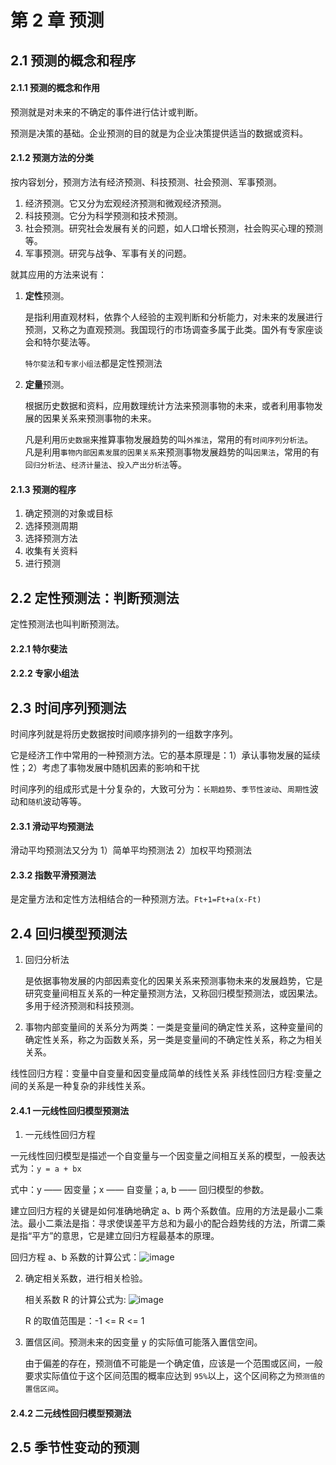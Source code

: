 # 第 2 章 预测

## 2.1 预测的概念和程序

#### 2.1.1 预测的概念和作用

预测就是对未来的不确定的事件进行估计或判断。

预测是决策的基础。企业预测的目的就是为企业决策提供适当的数据或资料。

#### 2.1.2 预测方法的分类

按内容划分，预测方法有经济预测、科技预测、社会预测、军事预测。

1. 经济预测。它又分为宏观经济预测和微观经济预测。
2. 科技预测。它分为科学预测和技术预测。
3. 社会预测。研究社会发展有关的问题，如人口增长预测，社会购买心理的预测等。
4. 军事预测。研究与战争、军事有关的问题。

就其应用的方法来说有：

1. **定性**预测。

   是指利用直观材料，依靠个人经验的主观判断和分析能力，对未来的发展进行预测，又称之为直观预测。我国现行的市场调查多属于此类。国外有专家座谈会和特尔斐法等。

   `特尔斐法`和`专家小组法`都是定性预测法

2. **定量**预测。

   根据历史数据和资料，应用数理统计方法来预测事物的未来，或者利用事物发展的因果关系来预测事物的未来。

   凡是利用`历史数据`来推算事物发展趋势的叫`外推法`，常用的有`时间序列分析法`。  
   凡是利用`事物内部因素发展的因果关系`来预测事物发展趋势的叫`因果法`，常用的有`回归分析法`、`经济计量法`、`投入产出分析法`等。

#### 2.1.3 预测的程序

1. 确定预测的对象或目标
2. 选择预测周期
3. 选择预测方法
4. 收集有关资料
5. 进行预测

## 2.2 定性预测法：判断预测法

定性预测法也叫判断预测法。

#### 2.2.1 特尔斐法

#### 2.2.2 专家小组法

## 2.3 时间序列预测法

时间序列就是将历史数据按时间顺序排列的一组数字序列。

它是经济工作中常用的一种预测方法。它的基本原理是：1）承认事物发展的延续性；2）考虑了事物发展中随机因素的影响和干扰

时间序列的组成形式是十分复杂的，大致可分为：`长期趋势`、`季节性波动`、`周期性`波动和`随机`波动等等。

#### 2.3.1 滑动平均预测法

滑动平均预测法又分为 1）简单平均预测法 2）加权平均预测法

#### 2.3.2 指数平滑预测法

是定量方法和定性方法相结合的一种预测方法。`Ft+1=Ft+a(x-Ft)`

## 2.4 回归模型预测法

1. 回归分析法

   是依据事物发展的内部因素变化的因果关系来预测事物未来的发展趋势，它是研究变量间相互关系的一种定量预测方法，又称回归模型预测法，或因果法。多用于经济预测和科技预测。

2. 事物内部变量间的关系分为两类：一类是变量间的确定性关系，这种变量间的确定性关系，称之为函数关系，另一类是变量间的不确定性关系，称之为相关关系。

线性回归方程：变量中自变量和因变量成简单的线性关系
非线性回归方程:变量之间的关系是一种复杂的非线性关系。

#### 2.4.1 一元线性回归模型预测法

1. 一元线性回归方程

一元线性回归模型是描述一个自变量与一个因变量之间相互关系的模型，一般表达式为：`y = a + bx`

式中：y —— 因变量；x —— 自变量；a, b —— 回归模型的参数。

建立回归方程的关键是如何准确地确定 a、b 两个系数值。应用的方法是最小二乘法。最小二乘法是指：寻求使误差平方总和为最小的配合趋势线的方法，所谓二乘是指“平方”的意思，它是建立回归方程最基本的原理。

回归方程 a、b 系数的计算公式：![image](https://sdjrzk-1251357229.cos.ap-guangzhou.myqcloud.com/exam/paper/3003/images/181.png)

2. 确定相关系数，进行相关检验。

   相关系数 R 的计算公式为: ![image](https://sdjrzk-1251357229.cos.ap-guangzhou.myqcloud.com/exam/paper/1392/images/115.png)

   R 的取值范围是：-1 <= R <= 1

3. 置信区间。预测未来的因变量 y 的实际值可能落入置信空间。

   由于偏差的存在，预测值不可能是一个确定值，应该是一个范围或区间，一般要求实际值位于这个区间范围的概率应达到 `95%`以上，这个区间称之为`预测值的置信区间`。

#### 2.4.2 二元线性回归模型预测法

## 2.5 季节性变动的预测
